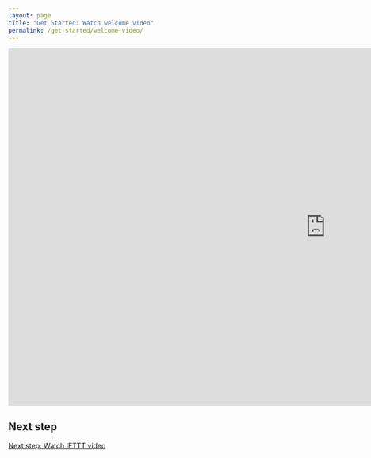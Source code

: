 ```yaml
---
layout: page
title: "Get Started: Watch welcome video"
permalink: /get-started/welcome-video/
---
```


<div class="embed-container">
<iframe width="1280" height="720" src="https://www.youtube.com/embed/lcCU5_H9ZfE" frameborder="0" allow="autoplay; encrypted-media" allowfullscreen></iframe>
</div>

## Next step

[Next step: Watch IFTTT video]({{site.baseurl}}/get-started/ifttt-tutorial/)
